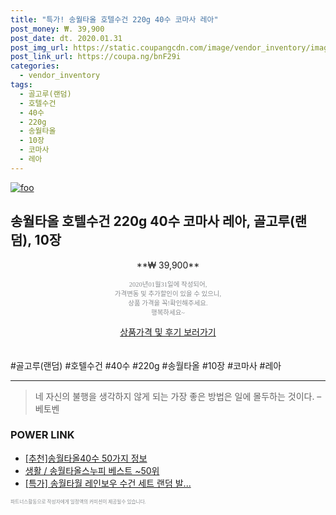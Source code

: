```yaml
--- 
title: "특가! 송월타올 호텔수건 220g 40수 코마사 레아" 
post_money: ₩. 39,900 
post_date: dt. 2020.01.31 
post_img_url: https://static.coupangcdn.com/image/vendor_inventory/images/2019/03/15/15/9/cf1c7e0d-fa2f-48f3-baa3-4c212d9970cd.jpg 
post_link_url: https://coupa.ng/bnF29i 
categories: 
  - vendor_inventory 
tags: 
  - 골고루(랜덤) 
  - 호텔수건 
  - 40수 
  - 220g 
  - 송월타올 
  - 10장 
  - 코마사 
  - 레아 
--- 
```

[![foo](https://static.coupangcdn.com/image/vendor_inventory/images/2019/03/15/15/9/cf1c7e0d-fa2f-48f3-baa3-4c212d9970cd.jpg)](https://coupa.ng/bnF29i) 

## 송월타올 호텔수건 220g 40수 코마사 레아, 골고루(랜덤), 10장 
<p style="text-align: center;">**₩ 39,900**</p> 
<p style="text-align: center;"><span style="color: #898c8f; font-family: Georgia,Times,serif; font-size: 0.75em;">2020년01월31일에 작성되어, <br>가격변동 및 추가할인이 있을 수 있으니,<br> 상품 가격을 꼭!확인해주세요.<br>행복하세요~</span> 
</p>	 
<div markdown="0" style="text-align: center;"><a href="https://coupa.ng/bnF29i" class="btn btn--success">상품가격 및 후기 보러가기</a></div> 
<br><br> 
  #골고루(랜덤) #호텔수건 #40수 #220g #송월타올 #10장 #코마사 #레아 
<hr> 

> 네 자신의 불행을 생각하지 않게 되는 가장 좋은 방법은 일에 몰두하는 것이다. – 베토벤 


### POWER LINK

* <a href="https://blog.naver.com/fasyy4321/221786140576" target="_blank">[추천]송월타올40수 50가지 정보</a>
* <a href="https://blog.naver.com/santokki14/221782419772" target="_blank">생활 / 송월타올스누피 베스트 ~50위</a>
* <a href="https://blog.naver.com/sakai111/221786399029" target="_blank">[특가] 송월타월 레인보우 수건 세트 랜덤 발...</a>

<span style="color: #898c8f; font-family: Georgia,Times,serif; font-size: 0.55em;">파트너스활동으로 작성자에게 일정액의 커미션이 제공될수 있습니다.</span> 
